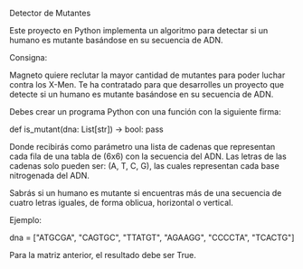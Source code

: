 Detector de Mutantes

Este proyecto en Python implementa un algoritmo para detectar si un humano es mutante basándose en su secuencia de ADN.

Consigna:

Magneto quiere reclutar la mayor cantidad de mutantes para poder luchar contra los X-Men. Te ha contratado para que desarrolles un proyecto que detecte si un humano es mutante basándose en su secuencia de ADN.

Debes crear un programa Python con una función con la siguiente firma:

def is_mutant(dna: List[str]) -> bool:
    pass

Donde recibirás como parámetro una lista de cadenas que representan cada fila de una tabla de (6x6) con la secuencia del ADN. Las letras de las cadenas solo pueden ser: (A, T, C, G), las cuales representan cada base nitrogenada del ADN.

Sabrás si un humano es mutante si encuentras más de una secuencia de cuatro letras iguales, de forma oblicua, horizontal o vertical.

Ejemplo:

dna = ["ATGCGA", "CAGTGC", "TTATGT", "AGAAGG", "CCCCTA", "TCACTG"]

Para la matriz anterior, el resultado debe ser True.

